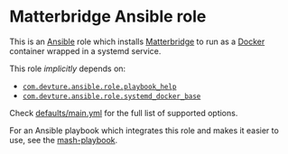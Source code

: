 <!--
SPDX-FileCopyrightText: 2024 Oliver Lorenz

SPDX-License-Identifier: GPL-3.0-or-later
-->

# Matterbridge Ansible role

This is an [Ansible](https://www.ansible.com/) role which installs [Matterbridge](https://github.com/42wim/matterbridge) to run as a [Docker](https://www.docker.com/) container wrapped in a systemd service.

This role _implicitly_ depends on:

- [`com.devture.ansible.role.playbook_help`](https://github.com/devture/com.devture.ansible.role.playbook_help)
- [`com.devture.ansible.role.systemd_docker_base`](https://github.com/devture/com.devture.ansible.role.systemd_docker_base)

Check [defaults/main.yml](defaults/main.yml) for the full list of supported options.

For an Ansible playbook which integrates this role and makes it easier to use, see the [mash-playbook](https://github.com/mother-of-all-self-hosting/mash-playbook).
